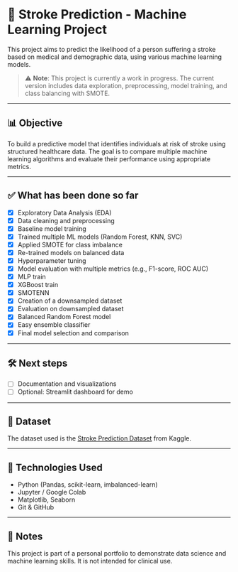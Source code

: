 # 🧠 Stroke Prediction - Machine Learning Project

This project aims to predict the likelihood of a person suffering a stroke based on medical and demographic data, using various machine learning models.

> ⚠️ **Note**: This project is currently a work in progress. The current version includes data exploration, preprocessing, model training, and class balancing with SMOTE.

---

## 📊 Objective

To build a predictive model that identifies individuals at risk of stroke using structured healthcare data. The goal is to compare multiple machine learning algorithms and evaluate their performance using appropriate metrics.

---

## ✅ What has been done so far

- [x] Exploratory Data Analysis (EDA)
- [x] Data cleaning and preprocessing
- [x] Baseline model training
- [x] Trained multiple ML models (Random Forest, KNN, SVC)
- [x] Applied SMOTE for class imbalance
- [x] Re-trained models on balanced data
- [x] Hyperparameter tuning
- [x] Model evaluation with multiple metrics (e.g., F1-score, ROC AUC)
- [x] MLP train
- [x] XGBoost train
- [x] SMOTENN
- [x] Creation of a downsampled dataset
- [x] Evaluation on downsampled dataset
- [x] Balanced Random Forest model
- [x] Easy ensemble classifier
- [x] Final model selection and comparison

---

## 🛠️ Next steps

- [ ] Documentation and visualizations
- [ ] Optional: Streamlit dashboard for demo

---

## 📁 Dataset

The dataset used is the [Stroke Prediction Dataset](https://www.kaggle.com/datasets/fedesoriano/stroke-prediction-dataset) from Kaggle.

---

## 🧰 Technologies Used

- Python (Pandas, scikit-learn, imbalanced-learn)
- Jupyter / Google Colab
- Matplotlib, Seaborn
- Git & GitHub

---

## 📌 Notes

This project is part of a personal portfolio to demonstrate data science and machine learning skills. It is not intended for clinical use.

